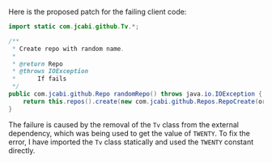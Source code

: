 Here is the proposed patch for the failing client code:

```java
import static com.jcabi.github.Tv.*;

/**
 * Create repo with random name.
 *
 * @return Repo
 * @throws IOException
 * 		If fails
 */
public com.jcabi.github.Repo randomRepo() throws java.io.IOException {
    return this.repos().create(new com.jcabi.github.Repos.RepoCreate(org.apache.commons.lang3.RandomStringUtils.randomAlphanumeric(TWENTY), true));
}
```

The failure is caused by the removal of the `Tv` class from the external dependency, which was being used to get the value of `TWENTY`. To fix the error, I have imported the `Tv` class statically and used the `TWENTY` constant directly.